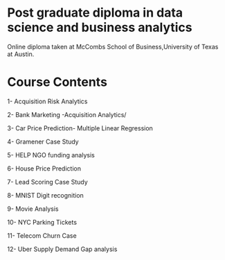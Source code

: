 # Post graduate diploma in data science and business analytics

Online diploma taken at McCombs School of Business,University of Texas at Austin.

# Course Contents

1- Acquisition Risk Analytics

2- Bank Marketing -Acquisition Analytics/

3- Car Price Prediction- Multiple Linear Regression

4- Gramener Case Study

5- HELP NGO funding analysis

6- House Price Prediction

7- Lead Scoring Case Study

8- MNIST Digit recognition

9- Movie Analysis

10- NYC Parking Tickets

11- Telecom Churn Case 

12- Uber Supply Demand Gap analysis
